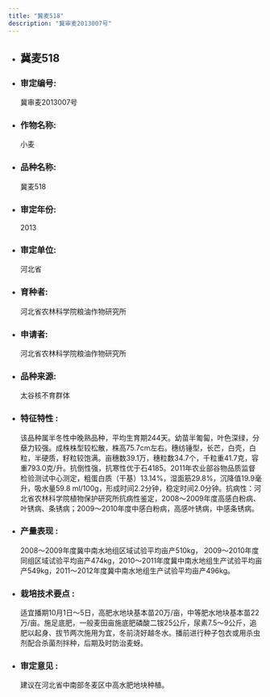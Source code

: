 ```yaml
---
title: "冀麦518"
description: "冀审麦2013007号"
---
```

* ## 冀麦518
* ###  审定编号:  
   冀审麦2013007号

*  ### 作物名称:  
   小麦

*   ###  品种名称: 
    冀麦518

*   ### 审定年份: 
    2013

*   ### 审定单位:  
    河北省

*   ### 育种者:  
    河北省农林科学院粮油作物研究所

*   ### 申请者:  
    河北省农林科学院粮油作物研究所

*   ### 品种来源:  
    太谷核不育群体

*   ### 特征特性 : 
    该品种属半冬性中晚熟品种，平均生育期244天。幼苗半匍匐，叶色深绿，分蘖力较强。成株株型较松散，株高75.7cm左右。穗纺锤型，长芒，白壳，白粒，半硬质，籽粒较饱满。亩穗数39.1万，穗粒数34.7个，千粒重41.7克，容重793.0克/升。抗倒性强，抗寒性优于石4185。2011年农业部谷物品质监督检验测试中心测定，粗蛋白质（干基）13.14%，湿面筋29.8%，沉降值19.9毫升，吸水量59.8 ml/100g，形成时间2.2分钟，稳定时间2.0分钟。抗病性：河北省农林科学院植物保护研究所抗病性鉴定，2008～2009年度高感白粉病、叶锈病、条锈病；2009～2010年度中感白粉病，高感叶锈病，中感条锈病。

*   ### 产量表现 : 
    2008～2009年度冀中南水地组区域试验平均亩产510kg， 2009～2010年度同组区域试验平均亩产474kg，2010～2011年度冀中南水地组生产试验平均亩产549kg，2011～2012年度冀中南水地组生产试验平均亩产496kg。

*   ### 栽培技术要点 : 
    适宜播期10月1日～5日，高肥水地块基本苗20万/亩，中等肥水地块基本苗22万/亩。施足底肥，一般麦田亩施底肥磷酸二铵25公斤，尿素7.5～9公斤，追肥以起身、拔节两次施用为宜，冬前浇好越冬水。播前进行种子包衣或用杀虫剂配合杀菌剂拌种，后期及时防治麦蚜。

*   ### 审定意见 : 
    建议在河北省中南部冬麦区中高水肥地块种植。

